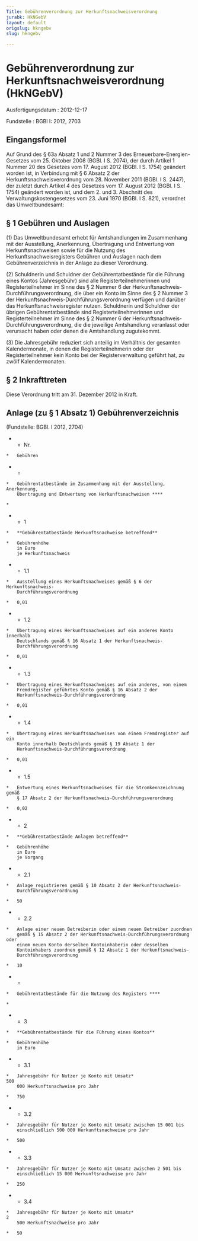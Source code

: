 ```yaml
---
Title: Gebührenverordnung zur Herkunftsnachweisverordnung
jurabk: HkNGebV
layout: default
origslug: hkngebv
slug: hkngebv

---
```


# Gebührenverordnung zur Herkunftsnachweisverordnung (HkNGebV)

Ausfertigungsdatum
:   2012-12-17

Fundstelle
:   BGBl I: 2012, 2703

## Eingangsformel

Auf Grund des § 63a Absatz 1 und 2 Nummer 3 des Erneuerbare-Energien-
Gesetzes vom 25. Oktober 2008 (BGBl. I S. 2074), der durch Artikel 1
Nummer 20 des Gesetzes vom 17. August 2012 (BGBl. I S. 1754) geändert
worden ist, in Verbindung mit § 6 Absatz 2 der
Herkunftsnachweisverordnung vom 28. November 2011 (BGBl. I S. 2447),
der zuletzt durch Artikel 4 des Gesetzes vom 17. August 2012 (BGBl. I
S. 1754) geändert worden ist, und dem 2. und 3. Abschnitt des
Verwaltungskostengesetzes vom 23. Juni 1970 (BGBl. I S. 821),
verordnet das Umweltbundesamt:

## § 1 Gebühren und Auslagen

(1) Das Umweltbundesamt erhebt für Amtshandlungen im Zusammenhang mit
der Ausstellung, Anerkennung, Übertragung und Entwertung von
Herkunftsnachweisen sowie für die Nutzung des
Herkunftsnachweisregisters Gebühren und Auslagen nach dem
Gebührenverzeichnis in der Anlage zu dieser Verordnung.

(2) Schuldnerin und Schuldner der Gebührentatbestände für die Führung
eines Kontos (Jahresgebühr) sind alle Registerteilnehmerinnen und
Registerteilnehmer im Sinne des § 2 Nummer 6 der Herkunftsnachweis-
Durchführungsverordnung, die über ein Konto im Sinne des § 2 Nummer 3
der Herkunftsnachweis-Durchführungsverordnung verfügen und darüber das
Herkunftsnachweisregister nutzen. Schuldnerin und Schuldner der
übrigen Gebührentatbestände sind Registerteilnehmerinnen und
Registerteilnehmer im Sinne des § 2 Nummer 6 der Herkunftsnachweis-
Durchführungsverordnung, die die jeweilige Amtshandlung veranlasst
oder verursacht haben oder denen die Amtshandlung zugutekommt.

(3) Die Jahresgebühr reduziert sich anteilig im Verhältnis der
gesamten Kalendermonate, in denen die Registerteilnehmerin oder der
Registerteilnehmer kein Konto bei der Registerverwaltung geführt hat,
zu zwölf Kalendermonaten.

## § 2 Inkrafttreten

Diese Verordnung tritt am 31. Dezember 2012 in Kraft.

## Anlage (zu § 1 Absatz 1) Gebührenverzeichnis

(Fundstelle: BGBl. I 2012, 2704)


*    *   Nr.

    *   Gebühren


*    *
    *   Gebührentatbestände im Zusammenhang mit der Ausstellung, Anerkennung,
        Übertragung und Entwertung von Herkunftsnachweisen ****

    *

*    *   1

    *   **Gebührentatbestände Herkunftsnachweise betreffend**

    *   Gebührenhöhe
        in Euro
        je Herkunftsnachweis


*    *   1.1

    *   Ausstellung eines Herkunftsnachweises gemäß § 6 der Herkunftsnachweis-
        Durchführungsverordnung

    *   0,01


*    *   1.2

    *   Übertragung eines Herkunftsnachweises auf ein anderes Konto innerhalb
        Deutschlands gemäß § 16 Absatz 1 der Herkunftsnachweis-
        Durchführungsverordnung

    *   0,01


*    *   1.3

    *   Übertragung eines Herkunftsnachweises auf ein anderes, von einem
        Fremdregister geführtes Konto gemäß § 16 Absatz 2 der
        Herkunftsnachweis-Durchführungsverordnung

    *   0,01


*    *   1.4

    *   Übertragung eines Herkunftsnachweises von einem Fremdregister auf ein
        Konto innerhalb Deutschlands gemäß § 19 Absatz 1 der
        Herkunftsnachweis-Durchführungsverordnung

    *   0,01


*    *   1.5

    *   Entwertung eines Herkunftsnachweises für die Stromkennzeichnung gemäß
        § 17 Absatz 2 der Herkunftsnachweis-Durchführungsverordnung

    *   0,02


*    *   2

    *   **Gebührentatbestände Anlagen betreffend**

    *   Gebührenhöhe
        in Euro
        je Vorgang


*    *   2.1

    *   Anlage registrieren gemäß § 10 Absatz 2 der Herkunftsnachweis-
        Durchführungsverordnung

    *   50


*    *   2.2

    *   Anlage einer neuen Betreiberin oder einem neuen Betreiber zuordnen
        gemäß § 15 Absatz 2 der Herkunftsnachweis-Durchführungsverordnung oder
        einem neuen Konto derselben Kontoinhaberin oder desselben
        Kontoinhabers zuordnen gemäß § 12 Absatz 1 der Herkunftsnachweis-
        Durchführungsverordnung

    *   10


*    *
    *   Gebührentatbestände für die Nutzung des Registers ****

    *

*    *   3

    *   **Gebührentatbestände für die Führung eines Kontos**

    *   Gebührenhöhe
        in Euro


*    *   3.1

    *   Jahresgebühr für Nutzer je Konto mit Umsatz*                      500
        000 Herkunftsnachweise pro Jahr

    *   750


*    *   3.2

    *   Jahresgebühr für Nutzer je Konto mit Umsatz zwischen 15 001 bis
        einschließlich 500 000 Herkunftsnachweise pro Jahr

    *   500


*    *   3.3

    *   Jahresgebühr für Nutzer je Konto mit Umsatz zwischen 2 501 bis
        einschließlich 15 000 Herkunftsnachweise pro Jahr

    *   250


*    *   3.4

    *   Jahresgebühr für Nutzer je Konto mit Umsatz*                      2
        500 Herkunftsnachweise pro Jahr

    *   50



